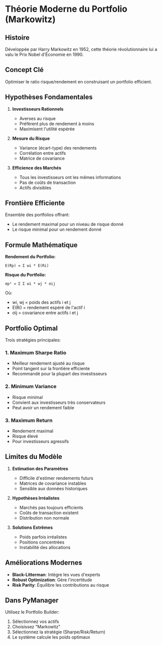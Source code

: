 # Théorie Moderne du Portfolio (Markowitz)

## Histoire
Développée par Harry Markowitz en 1952, cette théorie révolutionnaire
lui a valu le Prix Nobel d'Économie en 1990.

## Concept Clé
Optimiser le ratio risque/rendement en construisant un portfolio efficient.

## Hypothèses Fondamentales

1. **Investisseurs Rationnels**
   - Averses au risque
   - Préfèrent plus de rendement à moins
   - Maximisent l'utilité espérée

2. **Mesure du Risque**
   - Variance (écart-type) des rendements
   - Corrélation entre actifs
   - Matrice de covariance

3. **Efficience des Marchés**
   - Tous les investisseurs ont les mêmes informations
   - Pas de coûts de transaction
   - Actifs divisibles

## Frontière Efficiente

Ensemble des portfolios offrant:
- Le rendement maximal pour un niveau de risque donné
- Le risque minimal pour un rendement donné

## Formule Mathématique

**Rendement du Portfolio:**
```
E(Rp) = Σ wi * E(Ri)
```

**Risque du Portfolio:**
```
σp² = Σ Σ wi * wj * σij
```

Où:
- wi, wj = poids des actifs i et j
- E(Ri) = rendement espéré de l'actif i
- σij = covariance entre actifs i et j

## Portfolio Optimal

Trois stratégies principales:

### 1. Maximum Sharpe Ratio
- Meilleur rendement ajusté au risque
- Point tangent sur la frontière efficiente
- Recommandé pour la plupart des investisseurs

### 2. Minimum Variance
- Risque minimal
- Convient aux investisseurs très conservateurs
- Peut avoir un rendement faible

### 3. Maximum Return
- Rendement maximal
- Risque élevé
- Pour investisseurs agressifs

## Limites du Modèle

1. **Estimation des Paramètres**
   - Difficile d'estimer rendements futurs
   - Matrices de covariance instables
   - Sensible aux données historiques

2. **Hypothèses Irréalistes**
   - Marchés pas toujours efficients
   - Coûts de transaction existent
   - Distribution non normale

3. **Solutions Extrêmes**
   - Poids parfois irréalistes
   - Positions concentrées
   - Instabilité des allocations

## Améliorations Modernes

- **Black-Litterman**: Intègre les vues d'experts
- **Robust Optimization**: Gère l'incertitude
- **Risk Parity**: Équilibre les contributions au risque

## Dans PyManager

Utilisez le Portfolio Builder:
1. Sélectionnez vos actifs
2. Choisissez "Markowitz"
3. Sélectionnez la stratégie (Sharpe/Risk/Return)
4. Le système calcule les poids optimaux
